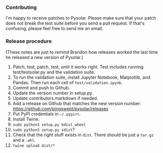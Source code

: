 ### Contributing ###

I'm happy to receive patches to Pysolar. Please make sure that your patch does not break the test suite before you send a pull request. If that's confusing, please feel free to send me an email.

### Release procedure ###

(These notes are just to remind Brandon how releases worked the last time he released a new version of Pysolar.)

1. Patch, test, patch, test, until it works right. Test includes running test/testsolar.py and the validation suite.
2. To run the validation suite, install Jupyter Notebook, Matplotlib, and Pandas. Then run each cell of `test/validation.ipynb`.
3. Commit and push to Github.
4. Update the version number in setup.py.
5. Update contributors.markdown if needed.
6. Add a release on Github that matches the new version number: https://github.com/pingswept/pysolar/releases
7. Put PyPI credentials in `~/.pypirc`.
8. Install Twine.
9. `sudo python3 setup.py bdist_wheel`
10. `sudo python3 setup.py sdist`?
11. Check that the right stuff exists in `dist`. There should be just a `tar.gz` and a `.whl`.
12. `twine upload dist/*`
